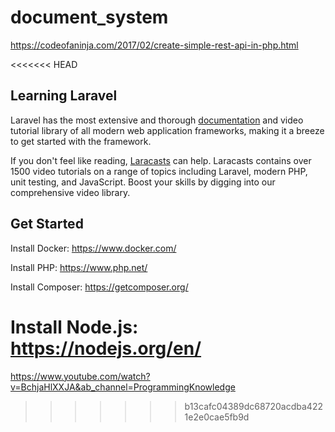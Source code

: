 # document_system

https://codeofaninja.com/2017/02/create-simple-rest-api-in-php.html


<<<<<<< HEAD
## Learning Laravel

Laravel has the most extensive and thorough [documentation](https://laravel.com/docs) and video tutorial library of all modern web application frameworks, making it a breeze to get started with the framework.

If you don't feel like reading, [Laracasts](https://laracasts.com) can help. Laracasts contains over 1500 video tutorials on a range of topics including Laravel, modern PHP, unit testing, and JavaScript. Boost your skills by digging into our comprehensive video library.

## Get Started

Install Docker:
https://www.docker.com/

Install PHP:
https://www.php.net/

Install Composer:
https://getcomposer.org/

Install Node.js:
https://nodejs.org/en/
=======
https://www.youtube.com/watch?v=BchjaHlXXJA&ab_channel=ProgrammingKnowledge
>>>>>>> b13cafc04389dc68720acdba4221e2e0cae5fb9d
